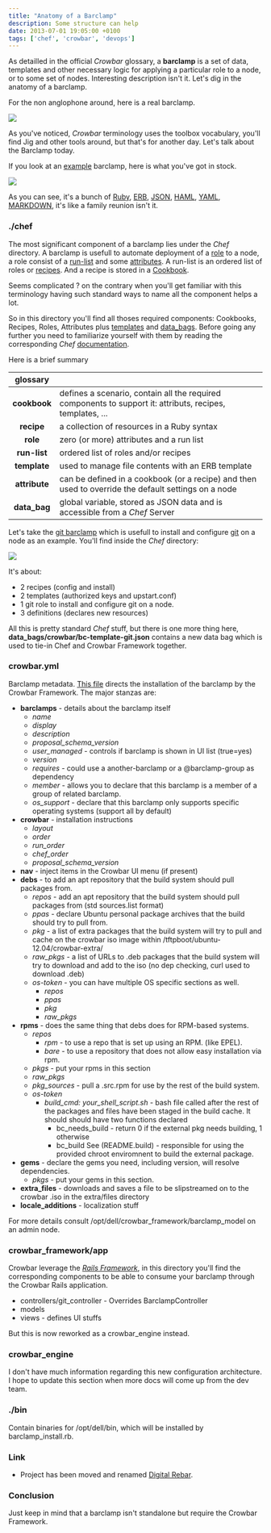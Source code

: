 ```yaml
---
title: "Anatomy of a Barclamp"
description: Some structure can help
date: 2013-07-01 19:05:00 +0100
tags: ['chef', 'crowbar', 'devops']
---
```


As detailled in the official *Crowbar* glossary, a **barclamp** is a set of data, templates and other necessary logic for applying a particular role to a node, or to some set of nodes. Interesting description isn't it. Let's dig in the anatomy of a barclamp.

<!-- more -->

For the non anglophone around, here is a real barclamp.

![][crowbar-barclamp]

As you've noticed, *Crowbar* terminology uses the toolbox vocabulary, you'll find Jig and other tools around, but that's for another day. Let's talk about the Barclamp today.

If you look at an [example](https://github.com/crowbar/barclamp-example) barclamp, here is what you've got in stock.

![][crowbar-barclampexample]

As you can see, it's a bunch of [Ruby](http://www.ruby-lang.org), [ERB](http://www.ruby-doc.org/stdlib-2.0/libdoc/erb/rdoc/ERB.html), [JSON](http://json.org/), [HAML](/2012/11/haml/), [YAML](/2012/11/haml/), [MARKDOWN](http://daringfireball.net/projects/markdown/), it's like a family reunion isn't it.

### ./chef

The most significant component of a barclamp lies under the *Chef* directory. A barclamp is usefull to automate deployment of a [role](http://docs.opscode.com/essentials_roles.html) to a node, a role consist of a [run-list](http://docs.opscode.com/essentials_node_object_run_lists.html) and some [attributes](http://docs.opscode.com/essentials_cookbook_attribute_files.html). A run-list is an ordered list of roles or [recipes](http://docs.opscode.com/essentials_cookbook_recipes.html). And a recipe is stored in a [Cookbook](http://docs.opscode.com/essentials_cookbooks.html).

Seems complicated ? on the contrary when you'll get familiar with this terminology having such standard ways to name all the component helps a lot.

So in this directory you'll find all thoses required components: Cookbooks, Recipes, Roles, Attributes plus [templates](http://docs.opscode.com/essentials_cookbook_templates.html) and [data_bags](http://docs.opscode.com/essentials_data_bags.html). Before going any further you need to familiarize yourself with them by reading the corresponding *Chef* [documentation](http://docs.opscode.com).

Here is a brief summary

|glossary||
|:-:|:-|
|**cookbook**|defines a scenario, contain all the required components to support it: attributs, recipes, templates, ...|
|**recipe**|a collection of resources in a Ruby syntax|
|**role**|zero (or more) attributes and a run list|
|**run-list**|ordered list of roles and/or recipes|
|**template**|used to manage file contents with an ERB template|
|**attribute**|can be defined in a cookbook (or a recipe) and then used to override the default settings on a node|
|**data_bag**|global variable, stored as JSON data and is accessible from a *Chef* Server|

Let's take the [git barclamp](https://github.com/crowbar/barclamp-git) which is usefull to install and configure [git](http://git-scm.com/) on a node as an example. You'll find inside the *Chef* directory:

![][crowbar-barclampgit]

It's about:

* 2 recipes (config and install)
* 2 templates (authorized keys and upstart.conf)
* 1 git role to install and configure git on a node.
* 3 definitions (declares new resources) 

All this is pretty standard *Chef* stuff, but there is one more thing here, **data_bags/crowbar/bc-template-git.json** contains a new data bag which is used to tie-in Chef and Crowbar Framework together.

### crowbar.yml

Barclamp metadata. [This file](https://github.com/crowbar/barclamp-git/blob/master/crowbar.yml) directs the installation of the barclamp by the Crowbar Framework. The major stanzas are:

* **barclamps** - details about the barclamp itself
	* *name*
	* *display*
	* *description*
	* *proposal_schema_version*
	* *user_managed* - controls if barclamp is shown in UI list (true=yes)
	* *version*
	* *requires* - could use a another-barclamp or a @barclamp-group as dependency
	* *member* - allows you to declare that this barclamp is a member of a group of related barclamp.
	* *os_support* - declare that this barclamp only supports specific operating systems (support all by default)
* **crowbar** - installation instructions
	* *layout*
	* *order*
	* *run_order*
	* *chef_order*
	* *proposal_schema_version*
* **nav** - inject items in the Crowbar UI menu (if present)
* **debs** - to add an apt repository that the build system should pull packages from.
	* *repos* - add an apt repository that the build system should pull packages from (std sources.list format)
	* *ppas* - declare Ubuntu personal package archives that the build should try to pull from.
	* *pkg* - a list of extra packages that the build system will try to pull and cache on the crowbar iso image within /tftpboot/ubuntu-12.04/crowbar-extra/
	* *raw_pkgs* - a list of URLs to .deb packages that the build system will try to download and add to the iso (no dep checking, curl used to download .deb)
	* *os-token* - you can have multiple OS specific sections as well.
		* *repos*
		* *ppas*
		* *pkg*
		* *raw_pkgs*
* **rpms** - does the same thing that debs does for RPM-based systems.
	* *repos*
		* *rpm* - to use a repo that is set up using an RPM. (like EPEL).
		* *bare* - to use a repository that does not allow easy installation via rpm.
	* *pkgs* - put your rpms in this section
	* *raw_pkgs*
	* *pkg_sources* - pull a .src.rpm for use by the rest of the build system.
	* *os-token*
		* *build_cmd: your_shell_script.sh* - bash file called after the rest of the packages and files have been staged in the build cache. It should should have two functions declared 
			* bc_needs_build - return 0 if the external pkg needs building, 1 otherwise
			* bc_build See (README.build) - responsible for using the provided chroot enviromnent to build the external package.
* **gems** - declare the gems you need, including version, will resolve dependencies.
	* *pkgs* - put your gems in this section.
* **extra_files** - downloads and saves a file to be slipstreamed on to the crowbar .iso in the extra/files directory
* **locale_additions** - localization stuff

For more details consult /opt/dell/crowbar_framework/barclamp_model on an admin node.

### crowbar_framework/app

Crowbar leverage the *[Rails Framework](http://rubyonrails.org/)*, in this directory you'll find the corresponding components to be able to consume your barclamp through the Crowbar Rails application.

* controllers/git_controller - Overrides BarclampController
* models 
* views - defines UI stuffs

But this is now reworked as a crowbar_engine instead.

### crowbar_engine

I don't have much information regarding this new configuration architecture. I hope to update this section when more docs will come up from the dev team.

### ./bin

Contain binaries for /opt/dell/bin, which will be installed by barclamp_install.rb.

### Link

* Project has been moved and renamed [Digital Rebar](https://github.com/digitalrebar).

### Conclusion

Just keep in mind that a barclamp isn't standalone but require the Crowbar Framework.

[crowbar-barclamp]: /images/posts/crowbar-barclamp.png
[crowbar-barclampexample]: /images/posts/crowbar-barclampexample.png
[crowbar-barclampgit]: /images/posts/crowbar-barclampgit.png
